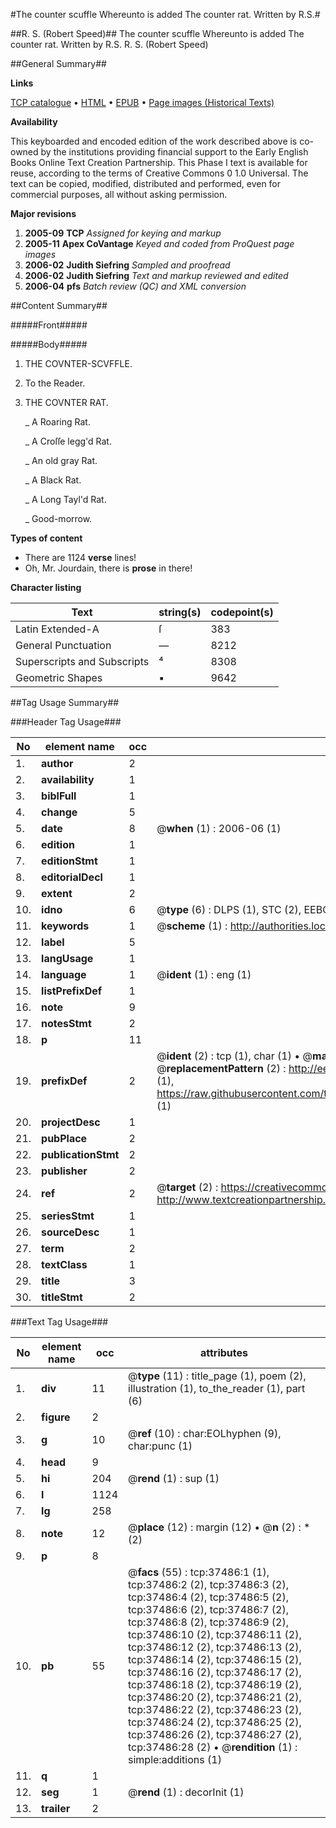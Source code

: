 #The counter scuffle Whereunto is added The counter rat. Written by R.S.#

##R. S. (Robert Speed)##
The counter scuffle Whereunto is added The counter rat. Written by R.S.
R. S. (Robert Speed)

##General Summary##

**Links**

[TCP catalogue](http://www.ota.ox.ac.uk/tcp/)  • 
[HTML](http://tei.it.ox.ac.uk/tcp/Texts-HTML/free/A61/A61061.html)  • 
[EPUB](http://tei.it.ox.ac.uk/tcp/Texts-EPUB/free/A61/A61061.epub) • 
[Page images (Historical Texts)](https://data.historicaltexts.jisc.ac.uk/view?pubId=eebo-99833011e&pageId=eebo-99833011e-37486-1)

**Availability**

This keyboarded and encoded edition of the
	       work described above is co-owned by the institutions
	       providing financial support to the Early English Books
	       Online Text Creation Partnership. This Phase I text is
	       available for reuse, according to the terms of Creative
	       Commons 0 1.0 Universal. The text can be copied,
	       modified, distributed and performed, even for
	       commercial purposes, all without asking permission.

**Major revisions**

1. __2005-09__ __TCP__ *Assigned for keying and markup*
1. __2005-11__ __Apex CoVantage__ *Keyed and coded from ProQuest page images*
1. __2006-02__ __Judith Siefring__ *Sampled and proofread*
1. __2006-02__ __Judith Siefring__ *Text and markup reviewed and edited*
1. __2006-04__ __pfs__ *Batch review (QC) and XML conversion*

##Content Summary##

#####Front#####

#####Body#####

1. THE COVNTER-SCVFFLE.

1. To the Reader.

1. THE COVNTER RAT.

    _ A Roaring Rat.

    _ A Croſſe legg'd Rat.

    _ An old gray Rat.

    _ A Black Rat.

    _ A Long Tayl'd Rat.

    _ Good-morrow.

**Types of content**

  * There are 1124 **verse** lines!
  * Oh, Mr. Jourdain, there is **prose** in there!

**Character listing**


|Text|string(s)|codepoint(s)|
|---|---|---|
|Latin Extended-A|ſ|383|
|General Punctuation|—|8212|
|Superscripts             and Subscripts|⁴|8308|
|Geometric Shapes|▪|9642|

##Tag Usage Summary##

###Header Tag Usage###

|No|element name|occ|attributes|
|---|---|---|---|
|1.|__author__|2||
|2.|__availability__|1||
|3.|__biblFull__|1||
|4.|__change__|5||
|5.|__date__|8| @__when__ (1) : 2006-06 (1)|
|6.|__edition__|1||
|7.|__editionStmt__|1||
|8.|__editorialDecl__|1||
|9.|__extent__|2||
|10.|__idno__|6| @__type__ (6) : DLPS (1), STC (2), EEBO-CITATION (1), PROQUEST (1), VID (1)|
|11.|__keywords__|1| @__scheme__ (1) : http://authorities.loc.gov/ (1)|
|12.|__label__|5||
|13.|__langUsage__|1||
|14.|__language__|1| @__ident__ (1) : eng (1)|
|15.|__listPrefixDef__|1||
|16.|__note__|9||
|17.|__notesStmt__|2||
|18.|__p__|11||
|19.|__prefixDef__|2| @__ident__ (2) : tcp (1), char (1)  •  @__matchPattern__ (2) : ([0-9\-]+):([0-9IVX]+) (1), (.+) (1)  •  @__replacementPattern__ (2) : http://eebo.chadwyck.com/downloadtiff?vid=$1&page=$2 (1), https://raw.githubusercontent.com/textcreationpartnership/Texts/master/tcpchars.xml#$1 (1)|
|20.|__projectDesc__|1||
|21.|__pubPlace__|2||
|22.|__publicationStmt__|2||
|23.|__publisher__|2||
|24.|__ref__|2| @__target__ (2) : https://creativecommons.org/publicdomain/zero/1.0/ (1), http://www.textcreationpartnership.org/docs/. (1)|
|25.|__seriesStmt__|1||
|26.|__sourceDesc__|1||
|27.|__term__|2||
|28.|__textClass__|1||
|29.|__title__|3||
|30.|__titleStmt__|2||


###Text Tag Usage###

|No|element name|occ|attributes|
|---|---|---|---|
|1.|__div__|11| @__type__ (11) : title_page (1), poem (2), illustration (1), to_the_reader (1), part (6)|
|2.|__figure__|2||
|3.|__g__|10| @__ref__ (10) : char:EOLhyphen (9), char:punc (1)|
|4.|__head__|9||
|5.|__hi__|204| @__rend__ (1) : sup (1)|
|6.|__l__|1124||
|7.|__lg__|258||
|8.|__note__|12| @__place__ (12) : margin (12)  •  @__n__ (2) : * (2)|
|9.|__p__|8||
|10.|__pb__|55| @__facs__ (55) : tcp:37486:1 (1), tcp:37486:2 (2), tcp:37486:3 (2), tcp:37486:4 (2), tcp:37486:5 (2), tcp:37486:6 (2), tcp:37486:7 (2), tcp:37486:8 (2), tcp:37486:9 (2), tcp:37486:10 (2), tcp:37486:11 (2), tcp:37486:12 (2), tcp:37486:13 (2), tcp:37486:14 (2), tcp:37486:15 (2), tcp:37486:16 (2), tcp:37486:17 (2), tcp:37486:18 (2), tcp:37486:19 (2), tcp:37486:20 (2), tcp:37486:21 (2), tcp:37486:22 (2), tcp:37486:23 (2), tcp:37486:24 (2), tcp:37486:25 (2), tcp:37486:26 (2), tcp:37486:27 (2), tcp:37486:28 (2)  •  @__rendition__ (1) : simple:additions (1)|
|11.|__q__|1||
|12.|__seg__|1| @__rend__ (1) : decorInit (1)|
|13.|__trailer__|2||
